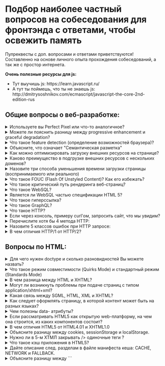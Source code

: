# Подбор наиболее частный вопросов на собеседования для фронтэнда с ответами, чтобы освежить память

Пулреквесты с доп. вопросами и ответами приветствуются! Составленно на основе личного опыта прохождения собеседований, а так же с простор интернета.

<div>
	<b>Очень полезные ресурсы для js:</b>
	<ul>
		<li>Тут выучишь js: https://learn.javascript.ru/</li>
		<li>А тут ты поймешь, что ты не знаешь js: http://dmitrysoshnikov.com/ecmascript/javascript-the-core-2nd-edition-rus</li>
	</ul>
</div>

## Общие вопросы о веб-разработке:

<details>
<summary>Используете вы Perfect Pixel или что-то аналогичное?</summary>
<div> <br />
	Следует уточнить про допуски при верстке, 5px - 10px
</div>
</details>

<details>
<summary>Можете ли пояснить разницу между progressive enhancement и graceful degradation?</summary>
<div> <br />
	<p>graceful degradation будет пониматься как отказоустойчивость клиентских веб-интерфейсов.
	Постепенная деградация может выражаться в возможности работы при отключённом JavaScript, в достаточно аккуратном отображении интерфейса в браузере, не поддерживающем новые свойства CSS3, в адекватном отображении сайта при отключенных изображениях. В каждом из этих случаев работа пользователя с интерфейсом будет в принципе возможна, хотя и не так удобна.</p>
	<p>Что же такое progressive enhancement? Чаще всего этот термин переводят, как прогрессивное улучшение. Прогрессивное улучшение предполагает, что веб-интерфейсы должны создаваться поэтапно, циклически, от простого к сложному. На каждом из этапов должен получаться законченный веб-интерфейс, который будет лучше, красивее и удобнее предыдущего. Можно сказать, что сейчас таких этапов четыре </p>
	<ul>
		<li>«Старый-добрый-HTML»</li>
		<li>«CSS»</li>
		<li>«CSS3»</li>
		<li>«JavaScript»</li>
	</ul>
	<p>
		Источник: https://htmlacademy.ru/blog/7-progressive-enhancement
	</p>
</div>
</details>

<details>
<summary>Что такое feature detection (определение возможностей браузера)?</summary>
<div> <br />
	<p>Feature detection определяет, поддерживает ли браузер тот или иной блок кода и запускает различный код в зависимости от того, поддерживает или нет, так чтобы браузер всегда мог показать рабочий код, вместо репортов об ошибках.</p>
	<b>2 способа определения в js</b>:
	<ul>
		<li>распарсить юзер-агент, определить версию браузера и писать в коде свитчи по версии браузера</li>
		<li>Проверить наличие свойства или метода в window(dom, bom, javascript):</li>
	</ul>
</div>

```javascript
if("geolocation" in navigator) {
	navigator.geolocation.getCurrentPosition(function(position) {
	// show the location on a map, perhaps using the Google Maps API
	});
} else {
	// Give the user a choice of static maps instead perhaps
}
```

<div>
	<b>1 способ в css</b>:
	<ul>
		<li>@supports</li>
	</ul>
	<p>
		Подробней: https://developer.mozilla.org/de/Learn/Tools_and_testing/Cross_browser_testing/Feature_detection
	</p>
</div>
</details>

<details>
<summary>Объясните, что означает "Семантическая разметка"</summary>
<div> <br />
	<p>Семантическая вёрстка, или семантический HTML-код, — это подход к созданию веб-страниц на языке HTML, основанный на использовании HTML-тегов в соответствии с их семантикой (предназначением), а также предполагающий логичную и последовательную иерархию страницы. Он противопоставляется подходу, при котором написание HTML-кода определяется внешним видом веб-страницы. Для оформления веб-страниц, написанных в соответствии с семантикой, используются каскадные таблицы стилей (CSS). Стандарт HTML с самого начала включал в себя ряд семантических тегов, но большую популярность семантическая вёрстка получила после начала работ над HTML5.</p>
	<p>
		Источник: https://ru.wikipedia.org/wiki/Семантическая_вёрстка
	</p>
</div>
</details>

<details>
<summary>Как можно оптимизировать загрузку внешних ресурсов на странице?</summary>
<div> <br />
	<ul>
		<li>Уменьшите количество HTTP-запросов</li>
		<li>Используйте поддомены для параллельного скачивания</li>
		<li>Используйте кэш браузера</li>
		<li>Используйте CDN для загрузки популярных JavaScript библиотек</li>
		<li>Используйте Gzip- сжатие</li>
	</ul>
	<p>
		Подробней по каждому пункту: https://habrahabr.ru/post/137239/
	</p>
</div>
</details>

<details>
<summary>Каково преимущество в подгрузке внешних ресурсов с нескольких доменов?</summary>
<div> <br />
	<p>Cогласно спецификации HTTP/1.1 на браузеры накладываются ограничения на количество одновременно загружаемых компонентов сайта, а именно не более 2-х компонентов с одного хоста. Поэтому если на Вашем сайте много графики, то ее лучше вынести на отдельный поддомен или поддомены. Для Вас это будет один и тот же сервер, а для браузера – разные. Чем больше поддоменов Вы создадите, тем больше файлов браузер сможет одновременно загрузить и тем быстрее загрузится вся страница сайта. Вам остается лишь изменить адрес картинок на новый. Очень простой, но действенный способ.
	</p>
</div>
</details>

<details>
<summary>Назовите три способа уменьшения времени загрузки страницы (воспринимаемого или реального)</summary>
<div> <br />
	<ul>
		<li>Помещайте CSS файлы в начале страницы</li>
		<li>Помещайте javascript в конец страницы</li>
		<li>Минимизируйте css и javascript</li>
		<li>Оптимизируйте ваши изображения</li>
		<li>Не масштабируйте изображения</li>
	</ul>
	<p>
		Подробней по каждому пункту: https://habrahabr.ru/post/137239/
	</p>
</div>
</details>

<details>
<summary>Что такое FOUC (Flash Of Unstyled Content)? Как его избежать?</summary>
<div> <br />
	<p>Flash of Unstyled Content (FOUC) – это кратковременное появление неоформленных HTML-элементов в некоторых версиях браузеров – сразу же после создания визуальных элементов и до полного применения стилей CSS.</p>
	<ul>
		<li>`css {display: block}` на компонент</li>
		<li>В `<head>` инлайнится код, необходимый для показа минимум 600px высоты страницы без загрузки дополнительных стилей.</li>
	</ul>
</div>
</details>

<details>
<summary>Что такое критический путь рендеринга веб-страниц?</summary>
<div> <br />
	<p>Критический путь рендеринга – это набор минимально необходимых для начала отрисовки страницы действий, ресурсов и вычислений.</p>
	<p>Критический путь можно измерять в количестве критических ресурсов, минимальном времени загрузки (измеряется в RTT) и объеме критических ресурсов (в байтах).</p>
	<p>Для иллюстрации возьмем простейший пример: HTML страницу размером 1 кб без внешних ресурсов. Критический путь будет: 1 ресурс (HTML-документ), 1 RTT (минимально), 1 кб трафика. Однако, таких простых страниц в природе почти не встретить, поэтому покажем, как можно определять критический путь на реальных веб-страницах.</p>
	<p>
		Подробней: https://habrahabr.ru/post/262239/
	</p>
</div>
</details>

<details>
<summary>Что такое WebSQL?</summary>
<div> <br />
	<p>WebSQL DB — это API для доступа к полноценному SQL-хранилищу данных, основанному на SQLite. Впрочем, последнее обстоятельство — скорее, особенность реализации и стандартом не оговаривается, хотя диалект SQL используется именно от SQLite.</p>
	<b>Подробней:</b>
	<ul>
		<li>(en) https://developer.mozilla.org/en-US/docs/Mozilla/Tech/XPCOM/Storage</li>
		<li>https://habrahabr.ru/post/84654/</li>
		<li>(Раздел: За пределами пары ключ/значение: конкурентное видение) http://htmlbook.ru/html5/storage</li>
	</ul>
</div>
</details>

<details>
<summary>Является ли WebSQL частью спецификации HTML 5?</summary>
<div> <br />
	<p>Нет. Многие относят его к HTML 5, но WebSQL не является частью спецификации HTML 5. Спецификация основана на SQLite.</p>
	<p>
		Поддержка браузерами: https://caniuse.com/#search=websql
	</p>
</div>
</details>

<details>
<summary>Что такое гиперссылка?</summary>
<div> <br />
	<p>Часть гипертекстового документа, ссылающаяся на другой элемент (команда, текст, заголовок, примечание, изображение) в самом документе, на другой объект (файл, каталог, приложение), расположенный на локальном диске или в компьютерной сети, либо на элементы этого объекта.</p>
	<p>
		Подробней: https://ru.wikipedia.org/wiki/Гиперссылка
	</p>
</div>
</details>

<details>
<summary>Что такое GraphQL?</summary>
<div> <br />
	<p>В двух словах, GraphQL это синтаксис, который описывает как запрашивать данные, и, в основном, используется клиентом для загрузки данных с сервера. GraphQL имеет три основные характеристики:</p>
	<ul>
		<li>Позволяет клиенту точно указать, какие данные ему нужны.</li>
		<li>Облегчает агрегацию данных из нескольких источников.</li>
		<li>Использует систему типов для описания данных.</li>
	</ul>
	<p>
		Подробней: https://habrahabr.ru/post/326986/
	</p>
</div>
</details>

<details>
<summary>Что такое HTTP?</summary>
<div> <br />
	<p>Протокол передачи гипертекста (Hypertext Transfer Protocol - HTTP) это прикладной протокол для передачи гипертекстовых документов, таких как HTML. Он создан для связи между веб-браузерами и веб-серверами, хотя в принципе HTTP может использоваться и для других целей. Протокол следует классической клиент-серверной модели, когда клиент открывает соединение, создаёт запрос, а затем ждет ответа. HTTP - это stateless-протокол, то есть сервер не сохраняет никаких данных (состояние) между двумя парами "запрос-ответ". Несмотря на то, что HTTP основан на TCP/IP, он так же может использовать любой транспорт, который не теряет молча сообщения (то есть он обязан знать дошло ли сообщение до адресата).</p>
	<b>Подробней:</b>
	<ul>
		<li>https://developer.mozilla.org/ru/docs/Web/HTTP</li>
		<li>https://ru.wikipedia.org/wiki/HTTP</li>
		<li>https://habrahabr.ru/post/215117/</li>
	</ul>
</div>
</details>

<details>
<summary>Если через консоль, примеру curl'oм, запросить сайт, что мы увидим?</summary>
<div> <br />
	<p>Стандартный ответ страницы, как для браузера</p>
	<p>Еще желательно знать, как организовывается докачка файлов, после восстановления соединения.</p>
	<p>
		Подробней: https://ru.wikipedia.org/wiki/HTTP
	</p>
</div>
</details>

<details>
<summary>Перечислите хотя бы 4 метода HTTP:</summary>
<div> <br />
	<p>GET, POST, PUT, DELETE</p>
	<b>Подробней:</b>
	<ul>
		<li>https://developer.mozilla.org/ru/docs/Web/HTTP</li>
		<li>https://ru.wikipedia.org/wiki/HTTP</li>
	</ul>
</div>
</details>

<details>
<summary>Назовите 5 классов ошибок при HTTP запросе:</summary>
<div> <br />
	<ul>
		<li>1xx Информирование о процессе передачи.</li>
		<li>2xx Информирование о случаях успешного принятия и обработки запроса клиента. В зависимости от статуса, сервер может ещё передать заголовки и тело сообщения.</li>
		<li>3xx Сообщает клиенту, что для успешного выполнения операции необходимо сделать другой запрос (как правило по другому URI). Из данного класса пять кодов 301, 302, 303, 305 и 307 относятся непосредственно к перенаправлениям (редирект). Адрес, по которому клиенту следует произвести запрос, сервер указывает в заголовке Location. При этом допускается использование фрагментов в целевом URI.</li>
		<li>4xx Указание ошибок со стороны клиента. При использовании всех методов, кроме HEAD, сервер должен вернуть в теле сообщения гипертекстовое пояснение для пользователя.</li>
		<li>5xx Информирование о случаях неудачного выполнения операции по вине сервера. Для всех ситуаций, кроме использования метода HEAD, сервер должен включать в тело сообщения объяснение, которое клиент отобразит пользователю.</li>
	</ul>
	<b>Подробней:</b>
	<ul>
		<li>https://developer.mozilla.org/ru/docs/Web/HTTP</li>
		<li>https://ru.wikipedia.org/wiki/HTTP</li>
	</ul>
</div>
</details>

<details>
<summary>В чем отличия HTTP/1 от HTTP/2?</summary>
<div> <br />
	<p>Протокол HTTP/2 является бинарным. По сравнению с предыдущим стандартом изменены способы разбиения данных на фрагменты и транспортирования их между сервером и клиентом.</p>
	<p>В HTTP/2 сервер имеет право послать то содержимое, которое ещё не было запрошено клиентом. Это позволит серверу сразу выслать дополнительные файлы, которые потребуются браузеру для отображения страниц, без необходимости анализа браузером основной страницы и запрашивания необходимых дополнений.</p>
	<p>Также часть улучшений получена за счёт мультиплексирования запросов и ответов для преодоления проблемы «head-of-line blocking» протоколов HTTP 1; сжатия передаваемых заголовков и введения явной приоритезации запросов.</p>
	<p>Так же поддерживает приоритетность загрузки</p>
	<p>
		Подробней: https://ru.wikipedia.org/wiki/HTTP/2
	</p>
</div>
</details>

## Вопросы по HTML:

<details>
<summary>Для чего нужен doctype и сколько разновидностей Вы можете назвать?</summary>
<div> <br />
	<p>Элемент DOCTYPE предназначен для указания типа текущего документа — DTD (document type definition, описание типа документа). Это необходимо, чтобы браузер понимал, как следует интерпретировать текущую веб-страницу, поскольку HTML существует в нескольких версиях, кроме того, имеется XHTML (EXtensible HyperText Markup Language, расширенный язык разметки гипертекста), похожий на HTML, но различающийся с ним по синтаксису. Чтобы браузер «не путался» и понимал, согласно какому стандарту отображать веб-страницу и необходимо в первой строке кода задавать DOCTYPE.</p>
	<ul>
		<li>HTML 4.01</li>
		<li>HTML 5</li>
		<li>XHTML 1.0</li>
		<li>XHTML 1.1</li>
	</ul>
	<ul>
		<li>Подробней про то, как указывать теги для определенного Doctype: http://htmlbook.ru/html/%21doctype</li>
		<li>Хорошая полезная подробная статья: https://habrahabr.ru/post/71364/</li>
	</ul>
</div>
</details>

<details>
<summary>Что такое режим совместимости (Quirks Mode) и стандартный режим (Standards Mode)</summary>
<div> <br />
	<p>На сегодняшний день существует три режима отображения, которые используются движками разметки (layout engines) браузеров: режим совместимости (quirks mode), частично стандартный режим (almost standards mode) и стандартный режим (full standards mode). В режиме совместимости (quirks mode), разметка эмулирует нестандартное поведение браузеров Navigator 4 и Internet Explorer 5. Этот режим необходим для поддержки сайтов, созданных до начала широкого применения веб стандартов. В стандартном режиме (full standards mode) поведение браузера соответствует (будем надеяться) описанному в спецификациях HTML и CSS. В частично стандартном режиме (almost standards mode)  реализовано лишь незначительное количество так называемых "странностей" (quirks).</p>
	<p>Если вы будете пользоваться неполным тегом DOCTYPE, устаревшим его видом, или вообще забудете про него, броузер перейдет в «загадочный» (quirk) режим и будет исходить из предположения, что вы писали код страницы с ошибками и вольно отступали от стандартов, т.е. так, как писали в конце 90-ых годов.  В этом режиме броузер попытается разобрать вашу страницу по правилам обратной совместимости и выведет на экран, например, CSS так, как его вывел бы Internet Explorer 4-ой версии, а DOM будет работать так, как он работал именно в этом броузере (IE переключается в свой старый DOM, а Mozilla и Netscape 6 переключается вообще в бог знает что).</p>
	<b>Подробней</b>
	<ul>
		<li>https://developer.mozilla.org/ru/docs/Web/HTML/Quirks_Mode_and_Standards_Mode</li>
		<li>https://habrahabr.ru/post/71364/</li>
	</ul>
</div>
</details>

<details>
<summary>В чем разница между HTML и XHTML?</summary>
<div> <br />
	<ul>
		<li>XHTML - это приложение XML, которое является довольно строгим языком с угловыми скобками.</li>
		<li>HTML - это приложение SGML, которое является гораздо менее строгим языком с угловой скобкой.</li>
		<li>(XML также является применением SGML.)</li>
	</ul>
	<p>При написании кода XHTML придерживаются того же синтаксиса, который характерен для HTML. При этом разница между HTML и XHTML состоит в наборе некоторых обязательных правил.</p>
	<b>Правила XHTML следующие.</b>
	<ul>
		<li>Все теги и их атрибуты должны быть набраны в нижнем регистре (строчными символами).</li>
		<li>Значения любых атрибутов необходимо заключать в кавычки.</li>
		<li>Требуется закрывать все теги, даже такие, которым не сопоставлен закрывающий тег.</li>
		<li>Должна соблюдаться правильная вложенность тегов.</li>
		<li>Нельзя использовать сокращенные атрибуты тегов.</li>
		<li>Вместо атрибута name следует указывать id.</li>
		<li>Следует определять DTD (document type definition, описание типа документа) с помощью элемента DOCTYPE.</li>
	</ul>
	<p>
		Подробнее с примерами: http://htmlbook.ru/xhtml/sintaksis-xhtml
	</p>
</div>
</details>

<details>
<summary>Могут ли возникнуть проблемы при подаче страниц с типом application/xhtml+xml?</summary>
<div> <br />
<p>MIME (Multipurpose Internet Mail Extensions, многоцелевые расширения интернет-почты) — стандарт Интернет, является частью протокола HTTP. Задача MIME это идентификация типа содержимого документа по его заголовку. К примеру, текстовый файл имеет тип text/plain, а HTML-файл — text/html. Отправка заголовка обычно происходит на основе расширения файла веб-сервером.</p>
<p>Документы XHTML по умолчанию отправляются как text/html, что в действительности говорит о том, что мы имеем дело с HTML, а не XHTML-файлом. Чтобы задействовать возможности XHTML требуется отдавать файл с типом application/xhtml+xml. Если у вас установлен веб-сервер Apache, то вы можете сделать это через директиву AddType, добавив следующую строку в файл .htaccess, расположенный в корне сайта.</p>

`AddType application/xhtml+xml .xhtml`

<p>В данном случае мы говорим, что все файлы с расширением .xhtml отдавать как application/xhtml+xml. Если документы формируются через PHP, то можно отдавать заголовок следующим образом:</p>

`header ("Content-type: application/xhtml+xml");`

<p>Учтите, что эта строка должна идти до вывода любого текста на странице.</p>
<p>Браузер Internet Explorer до версии 8.0 включительно не поддерживает тип application/xhtml+xml и не сможет отобразить страницу, которая отдаётся с этим типом. Остальные браузеры, в том числе IE9, понимают этот тип как переход в стандартный режим.</p>
<p>Тип application/xhtml+xml необходим в случае, когда в документе применяется MathML (Mathematical Markup Language, язык математической разметки), предназначенный для добавления формул или SVG (Scalable Vector Graphics, масштабируемая векторная графика), язык разметки для создания на странице векторных рисунков. Если вы ничего не знаете об этих технологиях и пока не собираетесь их использовать, лучше отдавать документ как text/html. Это позволит охватить наибольшее количество браузеров и поисковых систем.</p>
<p>По сути, тип text/html для файлов с расширением .html или .htm настроен автоматически, поэтому не требуется предпринимать каких-либо действий для этого типа.</p>
<p>согласование содержимого для переключения между application/xhtml+xml и text/html так же, как вы описываете, не замечая проблем с поисковыми роботами. Строго говоря, вы должны учитывать значения q в заголовке accept, который указывает предпочтение пользовательского агента к каждому типу контента. Если пользовательский агент предпочитает принимать text/html, но будет принимать application/xhtml+xml в качестве альтернативы, то для обеспечения максимальной безопасности вы должны иметь страницу text/html.</p>
</div>
</details>

<details>
<summary>Какая связь между SGML, HTML, XML и XHTML?</summary>
<div> <br />
	<p>SGML (Standard generalized markup language — стандартный обобщённый язык разметки) – это стандарт, который определяет разметку документа.</p>
	<p>HTML – это язык разметки, который описывается с помощью SGML.</p>
	<p>Итак, с помощью SGML было создано DTD (определение типа документа), на которое ссылается и которого должен придерживаться HTML. Поэтому вы всегда можете найти декларацию «DOCTYPE» в начале страницы HTML, которая определяет, какое DTD будет использовать браузер при разборе кода страницы.</p>

```html
<!DOCTYPE html PUBLIC "-//W3C//DTD HTML 4.01//EN" "http://www.w3.org/TR/html4/strict.dtd">
```

<p>Разбор кода по стандарту SGML был связан с определёнными трудностями, поэтому был создан XML, чтобы облегчить эту процедуру. XML использует SGML. Например, в SGML вы должны использовать открывающие и закрывающие теги, тогда как в XML вы можете использовать самозакрывающиеся теги, которые закрываются автоматически. XHML был создан из XML и использовался в HTML 4.0. Поэтому, например, в HTML, основанном на SGML, тег недопустим, а в XHTML он допускается. Вы можете использовать XML определение документа, как показано в следующем примере:</p>

```html
<!DOCTYPE html PUBLIC "-//W3C//DTD XHTML 1.0 Transitional//EN" "http://www.w3.org/TR/xhtml1/DTD/xhtml1-transitional.dtd">
```

<p>Вкратце, SGML стоит в основе всего. Старые версии HTML основаны на SGML, а HTML 4.0 использует XHTML, построенный на основе XML.</p>
</div>
</details>

<details>
<summary>Как следует оформлять страницу, в которой контент может быть на разных языках?</summary>
<div> <br />
	<p>От гугла: https://support.google.com/webmasters/answer/182192?hl=ru</p>
</div>
</details>

<details>
<summary>Чем полезны data- атрибуты?</summary>
<div> <br />
	<p>HTML5 спроектирован с возможностью расширения данных ассоциированных с каким-либо элементом, но в то же время не обязательно имеющих определённое значение. data-* атрибуты позволяют хранить дополнительную информацию в стандартных элементах HTML, без хаков вроде нестандартных атрибутов, лишних DOM-свойств или Node.setUserData().</p>
	<b>Синтаксис HTML</b>

```html
<article
	id="electriccars"
	data-columns="3"
	data-index-number="12314"
	data-parent="cars">
</article>
```

<b>Доступ в JavaScript</b>

```javascript
var article = document.getElementById('electriccars');
article.dataset.columns // "3"
article.dataset.indexNumber // "12314"
article.dataset.parent // "cars"
```

<b>Доступ в CSS</b>

```css
article::before {
	content: attr(data-parent);
}
```

<p>
	Подробнее: https://developer.mozilla.org/ru/docs/Web/Guide/HTML/Using_data_attributes
</p>
</div>
</details>

<details>
<summary>Если рассматривать HTML5 как открытую web-платформу, на чем она строится, из каких компонентов состоит?</summary>
<div> <br />
	<p>HTML5 (англ. HyperText Markup Language, version 5) — язык для структурирования и представления содержимого всемирной паутины. Это пятая версия HTML. Хотя стандарт был завершён (рекомендованная версия к использованию) только в 2014 году (предыдущая, четвёртая, версия опубликована в 1999 году), ещё с 2013 года[4] браузерами оперативно осуществлялась поддержка, а разработчиками — использование рабочего стандарта (англ. HTML Living Standard). Цель разработки HTML5 — улучшение уровня поддержки мультимедиа-технологий с одновременным сохранением обратной совместимости, удобочитаемости кода для человека и простоты анализа для парсеров.</p>
	<p>Во всемирной паутине долгое время использовались стандарты HTML 4.01, XHTML 1.0 и XHTML 1.1. Веб-страницы на практике оказывались свёрстаны с использованием смеси особенностей, представленных различными спецификациями, включая спецификации программных продуктов, например веб-браузеров, а также сложившихся общеупотребительных приёмов. HTML5 был создан как единый язык разметки, который мог бы сочетать синтаксические нормы HTML и XHTML. Он расширяет, улучшает и рационализирует разметку документов, а также добавляет единый API для сложных веб-приложений.</p>
	<p>В HTML5 реализовано множество новых синтаксических особенностей. Например, элементы <b>video</b>, <b>audio</b> и <b>canvas</b>, а также возможность использования SVG и математических формул. Эти новшества разработаны для упрощения создания и управления графическими и мультимедийными объектами в сети без необходимости использования сторонних API и плагинов. Другие новые элементы, такие как <b>section</b>, <b>article</b>, <b>header</b> и <b>nav</b>, разработаны для того, чтобы обогащать семантическое содержимое документа (страницы). Новые атрибуты были введены с той же целью, хотя ряд элементов и атрибутов был удалён. Некоторые элементы, например a, menu и cite, были изменены, переопределены или стандартизированы. API и DOM стали основными частями спецификации HTML5. HTML5 также определяет некоторые особенности обработки ошибок вёрстки, поэтому синтаксические ошибки должны рассматриваться одинаково всеми совместимыми браузерами.</p>
	<p>
		Подробнее: https://ru.wikipedia.org/wiki/HTML5
	</p>
</div>
</details>

<details>
<summary>В чем отличия HTML5 от HTML4.01 и XHTML1.0</summary>
<div>
	<br />
	<p>Ниже представлен список отличий(не все):</p>
	<ul>
		<li>Изменён синтаксис</li>
		<li>Встраивание SVG и MathML в text/html</li>
		<li>Новые элементы: 

```<article>, <aside>, <audio>, <canvas>, <command>, <datalist>, <details>, <embed>, <figcaption>, <figure>, <footer>, <header>, <hgroup>, <keygen>, <main>, <mark>, <meter>, <nav>, <output>, <progress>, <rp>, <rt>, <ruby>, <section>, <source>, <summary>, <time>, <video>, <wbr>```

</li>
	<li>Новые компоненты ввода: 

```date/time, email, url, search, number, range, tel, color```

</li>
	<li>Новые атрибуты: charset (в <b>meta</b>), async (в script)</li>
	<li>Глобальные атрибуты, которые могут быть применены ко всем элементам: id, tabindex, hidden, data-* (пользовательские атрибуты данных)</li>
	<li>Элементы, которые будут исключены: 

```<acronym>, <applet>, <basefont>, <big>, <center>, <dir>, <font>, <frame>, <frameset>, <isindex>, <noframes>, <strike>, <tt>```

</li>
	</ul>
	<p>
		Подробнее: https://ru.wikipedia.org/wiki/HTML5
	</p>
</div>
</details>

<details>
<summary>Объясните разницу между cookies, sessionStorage и localStorage.</summary>
<div>
	<br />
	<ul>
		<li> 
			<b>LocalStorage</b>
			<br />
			<b>Плюсы:</b>
			<ul>
				<li>Веб-хранилище можно рассматривать упрощенно как усовершенствование файлов cookie, обеспечивая гораздо большую емкость хранилища. Если вы посмотрите исходный код Mozilla, мы увидим, что 5120KB (5 МБ), равный 2,5 миллионам символов в Chrome), является размером хранилища по умолчанию для весь домен. Это дает вам значительно больше возможностей для работы, чем обычный cookie 4 КБ.</li>
				<li>Данные не отправляются обратно на сервер для каждого HTTP-запроса (HTML, изображения, JavaScript, CSS и т.д.) - уменьшение количества трафика между клиентом и сервером.</li>
				<li>Данные, хранящиеся в localStorage, сохраняются до явного удаления. Сделанные изменения сохраняются и доступны для всех текущих и будущих посещений сайта.</li>
			</ul>
			<b>Минусы:</b>
			<ul>
				<li>Он работает в политике одного и того же происхождения. Таким образом, сохраненные данные будут доступны только в том же месте.</li>
			</ul>
		</li>
		<li>
			<b>Cookies</b>
			<br />
			<b>Плюсы:</b>
			<ul>
				<li>По сравнению с другими, ничего.</li>
			</ul>
			<b>Минусы:</b>
			<ul>
				<li>Предел 4Kб предназначен для всего файла cookie, включая имя, значение, дату истечения срока годности и т.д. Чтобы поддерживать большинство браузеров, держите имя менее 4000 байт и общий размер файла cookie под 4093 байтами.</li>
				<li>Данные отправляются обратно на сервер для каждого HTTP-запроса (HTML, изображения, JavaScript, CSS и т.д.) - увеличение количества трафика между клиентом и сервером.</li>
			</ul>
			<b>Обычно допустимы следующие действия:</b>
			<ul>
				<li>300 файлов cookie</li>
				<li>4096 байт для каждого файла cookie</li>
				<li>20 файлов cookie для каждого домена</li>
				<li>81920 байт для каждого домена (задано 20 файлов cookie максимального размера 4096 = 81920 байт.)</li>
			</ul>
		</li>
		<li>
			<b>sessionStorage</b>
			<br />
			<b>Плюсы:</b>
			<ul>
				<li>Он похож на localStorage.</li>
				<li>Изменения доступны только для каждого окна (или вкладки в браузерах, таких как Chrome и Firefox). Сделанные изменения сохраняются и доступны для текущей страницы, а также для будущих посещений сайта в том же окне. Когда окно закрыто, хранилище удаляется.</li>
			</ul>
			<b>Минусы:</b>
			<ul>
				<li>Данные доступны только внутри окна/вкладки, в котором он был установлен.</li>
				<li>Данные не сохраняются, т.е. будут потеряны после закрытия окна/вкладки.</li>
				<li>Подобно localStorage, работает в политике одинакового происхождения. Таким образом, сохраненные данные будут доступны только в том же месте.</li>
			</ul>
		</li>
	</ul>
	<b>Подробней:</b>
	<ul>
		<li>LocalStorage: https://developer.mozilla.org/ru/docs/Web/API/Window/localStorage</li>
		<li>Cookies: https://developer.mozilla.org/ru/docs/Web/HTTP/Куки</li>
		<li>SessionStorage: https://developer.mozilla.org/ru/docs/Web/API/Window/sessionStorage</li>
	</ul>
</div>
</details>

<details>
<summary>Нужно ли в 5-м ХТМЛ закрывать /> одиночные теги ?</summary>
<div>
	<br />
	<p>По спецификации - не нужно. Закрывающие слэши предполагаются в XHTML, а в HTML (любой версии) они не нужны.</p>
	<p>По здравому смыслу - тоже не нужно. Валидатор w3c так же не ругается.</p>
</div>
</details>

<details>
<summary>Что такое кэш приложения в HTML5?</summary>
<div>
	<br />
	<p>Доступность в оффлайне становится всё более важной для веб-приложений. Да, все браузеры имеют механизмы кэширования, но они ненадежны и работают не всегда ожидаемо. HTML5 устраняет некоторые из этих неприятностей с помощью интерфейса ApplicationCache.</p>
	<p>Использование интерфейса кэша даёт вашему приложению три преимущества:</p>
	<ul>
		<li>автономный просмотр — пользователи могут исследовать ваш сайт целиком, когда они находятся в оффлайне;</li>
		<li>скорость — ресурсы кэшируются локально, поэтому загружаются быстрее;</li>
		<li>снижение нагрузки на сервер — браузер загружает с сервера только изменённые ресурсы.</li>
		<li>Кэш приложения (или AppCache) позволяет разработчику указать, какие файлы браузер должен кэшировать и сделать доступными для оффлайновых пользователей. Ваше приложение будет работать корректно, даже если пользователь нажимает кнопку «Обновить», находясь в автономном режиме.</li>
	</ul>
	<p>
		Подробней, как настроить и обновлять: http://htmlbook.ru/blog/rukovodstvo-po-ispolzovaniyu-kesha-prilozheniya
	</p>
</div>
</details>

<details>
<summary>Дайте описание след. разделам в файле манифеста кеша: CACHE, NETWORK и FALLBACK.</summary>
<div>
	<br />
	<ul>
		<li>CACHE - Это стандартный раздел для записи. Файлы, перечисленные в этом блоке (или сразу после  CACHE MANIFEST) будут явно кэшированы после того как они скачаны в первый раз.</li>
		<li>NETWORK - Файлы, перечисленные в этом разделе, это ресурсы, которые требуют подключения к серверу. Все запросы к этим ресурсам идут в обход кэша, даже если пользователь находится в оффлайне. Можно использовать * для задания шаблона.</li>
		<li>FALLBACK Дополнительный раздел указывает резервные страницы, если ресурс недоступен. Первый URL является ресурсом, второй резервом. Оба адреса должны быть относительны и быть в том же месте, что и файл манифеста. Можно использовать * для задания шаблона.</li>
	</ul>
	<p>
		Подробней, как настроить и обновлять: http://htmlbook.ru/blog/rukovodstvo-po-ispolzovaniyu-kesha-prilozheniya
	</p>
</div>
</details>

<details>
<summary>Объясните разницу между ```<script>, <script async> и <script defer>```</summary>
<div>	
	<br />
	<b>Просто script с src:</b>
	<br />
	<ul>
		<li>Получить страницу HTML (например, index.html)</li>
		<li>Начните синтаксический анализ HTML</li>
		<li>Парсер встречает тег ```<script>```, ссылающийся на внешний файл script.</li>
		<li>Браузер запрашивает файл script. Между тем, синтаксический анализатор блокирует и останавливает анализ другого HTML на вашей странице.</li>
		<li>Через некоторое время загрузится и затем выполняется script.</li>
		<li>Парсер продолжает анализировать остальную часть HTML-документа.</li>
	</ul>
	<p>
		<b>async</b>: Поддерживается всеми браузерами, кроме IE9-. Скрипт выполняется полностью асинхронно. То есть, при обнаружении ```<script async src="...">``` браузер не останавливает обработку страницы, а спокойно работает дальше. Когда скрипт будет загружен – он выполнится.
	</p>
	<p>
		<b>defer</b>: Поддерживается всеми браузерами, включая самые старые IE. Скрипт также выполняется асинхронно, не заставляет ждать страницу, но есть два отличия от async.
	</p>
	<p>
		Первое – браузер гарантирует, что относительный порядок скриптов с defer будет сохранён.
	</p>
	<p>
		Второе отличие – скрипт с defer сработает, когда весь HTML-документ будет обработан браузером.
	</p>
	<p>
		Подробнее: https://learn.javascript.ru/external-script#асинхронные-скрипты-defer-async
	</p>
</div>
</details>

<details>
<summary>Какое будет поведение ```<script async defer>```?</summary>
<div>
	<br />
	<p>При одновременном указании async и defer в современных браузерах будет использован только async, в IE9- – только defer (не понимает async).</p>
	<p>
		Подробнее: https://learn.javascript.ru/external-script#асинхронные-скрипты-defer-async
	</p>
</div>
</details>

<details>
<summary>Что такое прогрессивный рендеринг?</summary>
<div>
	<br />
	<p> Прогрессивное рендеринг - это имя, данное методам, используемым для рендеринга содержимого для отображения как можно быстрее. Раньше он был гораздо более распространенным в дни перед широкополосным доступом в Интернет, но он по-прежнему полезен в современном развитии, поскольку мобильные соединения данных становятся все более популярными (и ненадежными!)</p>
	<b>Примеры таких методов:</b>
	<ul>
		<li>Ленивая загрузка изображений, где (как правило) некоторые javascript загружают изображение, когда оно попадает в окно просмотра браузеров, вместо загрузки всех изображений при загрузке страницы.</li>
		<li>Приоритет видимого содержимого (или выше рендеринга сложения), где вы включаете только минимальные css/content/скрипты, необходимые для количества страницы, которая будет отображаться в чтобы браузер отображался как можно быстрее, вы можете использовать отложенный javascript (domready/load) для загрузки других ресурсов и контента.</li>
	</ul>
	<b>Подробнее:</b>
	<ul>
		<li>Совсем глубоко: https://habrahabr.ru/post/210558/</li>
		<li>Как рендерит: https://habrahabr.ru/post/224187/</li>
		<li>https://stackoverflow.com/questions/33651166/what-is-progressive-rendering</li>
	</ul>
</div>
</details>

<details>
<summary>Что такое meta теги?</summary>
<div>
	<br />
	<p>```<meta>``` определяет метатеги, которые используются для хранения информации предназначенной для браузеров и поисковых систем. Например, механизмы поисковых систем обращаются к метатегам для получения описания сайта, ключевых слов и других данных. Разрешается использовать более чем один метатег, все они размещаются в контейнере ```<head>```. Как правило, атрибуты любого метатега сводятся к парам «имя=значение», которые определяются ключевыми словами content, name или http-equiv.</p>
	<b>Аттрибуты:</b>
	<ul>
		<li>charset: Задает кодировку документа.</li>
		<li>content: Устанавливает значение атрибута, заданного с помощью name или http-equiv.</li>
		<li>http-equiv: Предназначен для конвертирования метатега в заголовок HTTP.</li>
		<li>name: Имя метатега, также косвенно устанавливает его предназначение.</li>
	</ul>
	<p>
		Подробнее об аттрибутах: http://htmlbook.ru/html/META
	</p>
</div>
</details>

<details>
<summary>Как можно с помощью meta-тега, указать HTTP - заголовок?</summary>
<div>
	<br />

`<meta http-equiv="Content-Type" content="text/html" />`

<p>
	Много подброней: https://ru.wikipedia.org/wiki/Метатеги
</p>
</div>
</details>

<details>
<summary>Расскажите о meta-теге с name=viewport</summary>
<div>
	<br />
	<p>Типичный сайт, оптимизированный для мобильных устройств, содержит следующий мета-тег:</p>

```html
<meta name="viewport" content="width=device-width, initial-scale=1">
```

<p>Свойство width определяет размер окна просмотра. Он может быть установлен на определенное количество пикселей, скажем,width=600 или на специальное значение device-width, которое означает ширину экрана в пикселях CSS в масштабе 100%. (Есть также соответствующие значения height и device-height, которые могут быть полезны для страниц с элементами, которые изменяют размер или положение на основе высоты окна просмотра).</p>
<p>Свойство initial-scale контролирует уровень масштабирования при первой загрузке страницы. Свойства maximum-scale, minimum-scale и user-scalable определяют, как пользователям разрешено увеличивать или уменьшать страницу.</p>
<p>"user-scalable=no" запрещается любое масштабирование</p>
<p>
	Подброней: https://developer.mozilla.org/ru/docs/Mozilla/Mobile/Viewport_meta_tag
</p>
</div>
</details>

<details>
<summary>Какие теги практически обязательно должны быть в ```head```?</summary>
<div>
	<br />

```html
<meta charset="utf-8">
<meta http-equiv="x-ua-compatible" content="ie=edge"> <!-- Use the content="ie-edge" tag if your project
    supports Internet Explorer prior to version 11. -->
<meta name="viewport" content="width=device-width, initial-scale=1, shrink-to-fit=no">
<title>Page Title</title>
```

<p>
	Много больше информации о том, что должно быть в head: https://gethead.info/
</p>
</div>
</details>

<details>
<summary>Есть ли разница: `meta charset="utf-8"` и `meta http-equiv="Content-Type" content="text/html; charset=utf-8"`?</summary>
	<p>В HTML5 они эквивалентны</p>
	<p>Используйте ```meta charset="utf-8"``` для веб-браузеров при использовании HTML5.</p>
	<p>Используйте ```meta http-equiv="Content-Type" content="text/html; charset=utf-8"``` при использовании HTML4 или XHTML или для устаревших парсеров dom, например DOMDocument в php</p>
</details>

<details>
<summary>Как сделать чтобы все гиперссылки сайта открывались в новом окне, т.е чтобы по умолчанию использовался `target="_blank"`?</summary>
<div>
	<br />
	<p>Нужно в области head прописать тег base с атрибутом `target="_blank"`:</p>

```html
<head><base target=”_blank”></head>
```

</div>
</details>

<details>
<summary>А как теперь быть, если какую-то из гиперссылок я захочу открыть в этом же окне, т.е. не создавая новое?</summary>
<div>
	<br />
	<p>В тег `a` этой ссылки вам уже нужно будет добавить атрибут `target="_self"`, ибо по умолчанию сейчас у нас используется `target="_blank"`</p>
</div>
</details>

<details>
<summary>Что такое абсолютная и относительная ссылка?</summary>
<div>
	<br />
	<ul>
		<li>

`<a href=”http://google.com/example.html”>Абсолютная ссылка</a>`

</li>
		<li>

`<a href=”../../example.html”>Относительная ссылка</a>`

</li>
	</ul>
</div>
</details>

<details>
<summary>Какие новые элементы форм введены в HTML 5?</summary>
<div>
	<br />
	<b>В HTML 5 введены десять новых важных элементов форм:</b>
	<ul>
		<li>Color;</li>
		<li>Date;</li>
		<li>Datetime-local;</li>
		<li>Email;</li>
		<li>Time;</li>
		<li>Url;</li>
		<li>Range;</li>
		<li>Telephone;</li>
		<li>Number;</li>
		<li>Search;</li>
	</ul>
</div>
</details>

<details>
<summary>Что такое элемент datalist в HTML 5?</summary>
<div>
	<br />
	<p>Элемент datalist в HTML 5 помогает реализовать функцию автозаполнения в поле для ввода.</p>

```html
<input list="Country">
<datalist id="Country">
	<option value="India">
	<option value="Italy">
	<option value="Iran">
	<option value="Israel">
	<option value="Indonesia">
</datalist>
```

<p>
	Подробней: https://developer.mozilla.org/en-US/docs/Web/HTML/Element/datalist
</p>
</div>
</details>

<details>
<summary>Что такое элемент output в HTML 5?</summary>
<div>
	<br />
	<p>Элемент output требуется, когда вы хотите отобразить сумму двух введённых чисел в виде текста. Например, у вас есть два поля для ввода и вы хотите сложить числа из этих двух полей и отобразить их сумму в виде текста. Ниже приведён пример использования элемента output в HTML 5:</p>

```html
<form onsubmit="return false" oninput="o.value = parseInt(a.value) + parseInt(b.value)">
	<input name="a" type="number"> +
	<input name="b" type="number"> =
	<output name="o" />
</form>
```

<p>Вы можете заменить «parseInt» на «valueAsNumber» для простоты. Также вы можете использовать атрибут «for» элемента output для повышения читаемости.</p>

```html
<output name="o" for="a b"></output>
```

<p>
	Подробней: http://htmlbook.ru/blog/element-output
</p>
</div>
</details>

<details>
<summary>Что такое свойство valueAsNumber?</summary>
<div>
	<br />
	<p>В HTML5 представлено свойство JavaScript valueAsNumber для полей формы (в частности: number, date, range). Оно возвращает значение в виде числа, а не строки, то есть нам больше не нужно использовать parseInt или parseFloat, и оператор + складывает, а не склеивает.</p>

```html
<form onsubmit="return false" oninput="o.value = a.valueAsNumber + b.valueAsNumber">
	<input name="a" id="a" type="number" step="any"> +
	<input name="b" id="b" type="number" step="any"> =
	<output name="o" for="a b"></output>
</form>
```

<p>
	Подробней: http://htmlbook.ru/blog/element-output
</p>
</div>
</details>

<details>
<summary>Что такое SVG?</summary>
<div>
	<br />
	<p>язык разметки масштабируемой векторной графики, созданный Консорциумом Всемирной паутины (W3C) и входящий в подмножество расширяемого языка разметки XML, предназначен для описания двумерной векторной и смешанной векторно/растровой графики в формате XML. Поддерживает как неподвижную, так и анимированную интерактивную графику — или, в иных терминах, декларативную и скриптовую.</p>
	<p>
		Подробней: https://ru.wikipedia.org/wiki/SVG
	</p>
</div>
</details>

<details>
<summary>Что такое canvas в HTML 5?</summary>
<div>
	<p>Это HTML элемент, использующийся для рисования графики средствами языков программирования (обычно это JavaScript). Он может, к примеру, использоваться для рисования графов, создания коллажей или простой (и не очень) анимации. Изображения в правой части статьи являются примерами использования <canvas>, примеры их создания приводятся в этой статье.</p>
	<p>
		Подробней: https://developer.mozilla.org/ru/docs/Web/API/Canvas_API/Tutorial
	</p>
</div>
</details>

<details>
<summary>В чём разница между canvas и SVG?</summary>
<div>
	<br />
	<ul>
		<li>
			<b>SVG</b>
			<br />
			<b>Плюсы:</b>
			<ul>
				<li>Нет зависимости от разрешения — SVG лучше подходит для кроссплатформенных пользовательских интерфейсов, так как позволяет масштабировать изображение при различных разрешениях экрана.</li>
				<li>SVG очень хорошо поддерживает анимацию. Элементы могут быть анимированы с использованием описательного синтаксиса или с помощью JavaScript.</li>
				<li>Можно получить полный контроль над каждым элементом, используя SVG DOM API в JavaScript.</li>
				<li>SVG хранится в формате XML, что предоставляет больше возможностей браузерам по обеспечению доступности SVG документов по сравнению с элементом canvas. Таким образом, SVG выглядит лучшим решением для пользовательских интерфейсов веб-приложений.</li>
			</ul>
			<b>Минусы:</b>
			<ul>
				<li>Низкая скорость рендеринга при увеличении сложности документа (рисунка), так как используется модель DOM</li>
				<li>Скорее всего, SVG не подходит для таких приложений как игры. Возможно лучшим выбором будет комбинация HTML Canvas + SVG.</li>
			</ul>
		</li>
		<li>
			<b>Canvas</b>
			<br />
			<b>Плюсы:</b>
			<ul>
				<li>Высокая производительность при отрисовке любых 2D объектов.</li>
				<li>Стабильная производительность — всё есть пиксель. Производительность падает только при увеличении разрешения изображения.</li>
				<li>Можно сохранить полученное изображение в PNG или JPG файл.</li>
				<li>Лучше всего подходит для создания растровой графики (например, в играх, фракталов и т.п.), редактирования изображений и операций, требующих манипулирования на уровне пикселей.</li>
			</ul>
			<b>Минусы:</b>
			<ul>
				<li>Отрисовка основана на пикселях.</li>
				<li>Не существует API для анимации. Вам придется прибегать к использованию таймеров и других событий для обновления канвы.</li>
				<li>Слабые возможности по рендерингу текста.</li>
				<li>Возможно, не самый лучший выбор, когда доступность имеет решающее значение. Канва предоставляет вам поверхность для рисования в выбранном контексте (2D и 3D). Можно указать альтернативный контент внутри элемента canvas, который будет показан браузером при невозможности отображения графики. Кроме того, вы можете выполнить проверку доступности выбранного Canvas API с помощью JavaScript. На основе этого вы можете обеспечить различную функциональность для пользователей браузеров с разной поддержкой HTML 5 Canvas.</li>
				<li>HTML 5 Canvas не подходит для создания веб-сайтов или интерфейсов веб-приложений, так как пользовательские интерфейсы обычно должны быть динамическими и интерактивными, а Canvas требует от вас постоянной перерисовки каждого элемента в интерфейсе.</li>
			</ul>
		</li>
	</ul>
	<b>Подробней:</b>
	<ul>
		<li>https://habrahabr.ru/company/simbirsoft/blog/332750/</li>
		<li>https://developer.mozilla.org/ru/docs/Web/API/Canvas_API/Tutorial</li>
	</ul>
</div>
</details>

<details>
<summary>В каких случаях лучше выбрать canvas, а в каких svg?</summary>
<div>
	<br />
	<ul>
		<li>
			<b>HTML 5 Canvas следует использовать для:</b>
			<ul>
				<li>Редактирования изображений: обрезки, изменения размеров, фильтров (удаления эффекта красных глаз, создания эффекта сепии, изменения цветности или яркости)</li>
				<li>Создания растровой графики: визуализации данных, создания фракталов и графиков функций.</li>
				<li>Анализа изображений: создания гистограмм и т.п.</li>
				<li>Создания игровой графики, такой как спрайты и фоны.</li>
			</ul>
		</li>
		<li>
			<b>SVG следует использовать для:</b>
			<ul>
				<li>Создания пользовательских интерфейсов веб-приложений, независимых от разрешения экрана.</li>
				<li>Высокоинтерактивных анимированных пользовательских интерфейсов.</li>
				<li>Графиков и диаграмм.</li>
				<li>Редактирования векторных изображений.</li>
			</ul>
		</li>
	</ul>
</div>
</details>

<details>
<summary>Что такое WebGL?</summary>
<div>
	<br />
	<p>WebGL (Web-based Graphics Library) — программная библиотека для языка программирования JavaScript, позволяющая создавать на JavaScript интерактивную 3D-графику, функционирующую в широком спектре совместимых с ней веб-браузеров. За счёт использования низкоуровневых средств поддержки OpenGL, часть кода на WebGL может выполняться непосредственно на видеокартах. WebGL — это контекст элемента canvas HTML, который обеспечивает API 3D графики без использования плагинов. Спецификация версии 1.0 была выпущена 3 марта 2011 года. Проект по созданию библиотеки управляется некоммерческой организацией Khronos Group.</p>
	<p>Подробней: https://ru.wikipedia.org/wiki/WebGL</p>
</div>
</details>

<details>
<summary>Перечислите блочные элементы, которые Вам известны(хотя бы 5).</summary>
<div>
	<br />
	<p>

```<address>, <article>, <aside>, <audio>, <blockquote>, <canvas>, <dd>, <div>, <dl>, <fieldset>, <figcaption>, <figure>, <footer>, <form>, <h1>, <h2>, <h3>, <h4>, <h5>, <h6>, <header>, <hgroup>, <hr>, <li>, <main>, <nav>, <noscript>, <ol>, <output>, <p>, <pre>, <section>, <table>, <tfoot>, <ul>, <video>```

</p>
	<p>
		Подробней: https://developer.mozilla.org/ru/docs/Web/HTML/Block-level_elements
	</p>
</div>
</details>

<details>
<summary>Перечислите строчные элементы, которые Вам известны(хотя бы 5).</summary>
<div>
	<br />
	<ul>
		<li>

```b, big, i, small, tt```

</li>
		<li>
			
```abbr, acronym, cite, code, dfn, em, kbd, strong, samp, time, var```

</li>
		<li>

```a, bdo, br, img, map, object, q, script, span, sub, sup```
			
</li>
		<li>

```button, input, label, select, textarea```

</li>
	</ul>
	<p>
		Подробней: https://developer.mozilla.org/ru/docs/Web/HTML/Строчные_Элементы
	</p>
</div>
</details>

<details>
<summary>Дайте пояснения, для какой цели добавленны след. элементы: <b>article</b>, <b>aside</b>, <b>audio</b>, <b>canvas</b>, <b>figcaption</b>, <b>figure</b>, <b>footer</b>, <b>header</b>, <b>hgroup</b>, <b>output</b>, <b>section</b>, <b>video></b>. (Кратко)</summary>
<div>
	<br />
	<ul>
		<li><b>article</b>: Тег <b>article</b> задает содержание сайта вроде новости, статьи, записи блога, форума или др. Элемент  должен содержать часть самодостаточной информации, которая может быть вырвана из контекста всей страницы без потери смысла.</li>
		<li><b>aside</b>: Определяет блок сбоку от контента для размещения рубрик, ссылок на архив, меток и другой информации. Такой блок, как правило, называется «сайдбар» или «боковая панель».</li>
		<li><b>audio</b>: Добавляет, воспроизводит и управляет настройками аудиозаписи на веб-странице. Путь к файлу задается через атрибут src или вложенный тег <b>source</b>. Внутри контейнера <b>audio</b> можно написать текст, который будет выводиться в браузерах, не работающих с этим тегом.</li>
		<li><b>canvas</b>: Это HTML элемент, использующийся для рисования графики средствами языков программирования (обычно это JavaScript).</li>
		<li><b>figcaption</b>: Содержит описание для тега <b>figure</b>. Тег <b>figcaption</b> должен быть первым или последним элементом в группе.</li>
		<li><b>figure</b>: Используется для группирования любых элементов, например, изображений и подписей к ним.</li>
		<li><b>footer</b>: Тег <b>footer</b> задаёт «подвал» сайта или раздела, в нём может располагаться имя автора, дата документа, контактная и правовая информация.</li>
		<li><b>header</b>: Тег <b>header</b> задает «шапку» сайта или раздела, в которой обычно располагается заголовок.</li>
		<li><b>hgroup</b>: Используется для группирования заголовков веб-страницы или раздела. Внутри располагаются теги заголовков от <b>h1</b> до <b>h6</b>. Данный тег исключён из версии HTML от W3C, но остался в версии WHATWG, будущее элемента пока не определено.</li>
		<li><b>output</b>: Определяет область в которую выводится информация, преимущественно с помощью скриптов.</li>
		<li><b>section</b>: Задаёт раздел документа, может применяться для блока новостей, контактной информации, глав текста, вкладок в диалоговом окне и др. Раздел обычно содержит заголовок. Допускается вкладывать один тег <b>section</b> внутрь другого.</li>
		<li><b>video</b>: Добавляет, воспроизводит и управляет настройками видеоролика на веб-странице. Путь к файлу задается через атрибут src или вложенный тег <b>source</b>.</li>
	</ul>
	<b>Подробней:</b>
	<ul>
		<li>https://developer.mozilla.org/ru/docs/Web/HTML/Element/article</li>
		<li>https://developer.mozilla.org/ru/docs/Web/HTML/Element/aside</li>
		<li>https://developer.mozilla.org/ru/docs/Web/HTML/Element/audio</li>
		<li>https://developer.mozilla.org/ru/docs/Web/HTML/Element/canvas</li>
		<li>https://developer.mozilla.org/ru/docs/Web/HTML/Element/figure</li>
		<li>https://developer.mozilla.org/ru/docs/Web/HTML/Element/footer</li>
		<li>https://developer.mozilla.org/ru/docs/Web/HTML/Element/header</li>
		<li>https://developer.mozilla.org/ru/docs/Web/HTML/Element/hgroup</li>
		<li>https://developer.mozilla.org/ru/docs/Web/HTML/Element/section</li>
		<li>https://developer.mozilla.org/ru/docs/Web/HTML/Element/video</li>
	</ul> 
</div>
</details>

- Чем отличается article от section?
	Чтобы не было путаницы, разберём где и когда использовать разные контейнеры:
	`<div>` — контейнер общего назначения, не обязательно смысловой. Дивы используются для разметки мелких блоков, создания сетки и декоративных эффектов.
	`<section>` — более крупный логический контейнер, объединяющий содержание по смыслу. Например, блок «О компании», список товаров, раздел личной информации в профиле и так далее.
	`<article>` — самостоятельный, цельный и независимый раздел документа. Этот раздел можно в неизменном виде использовать в различных местах, в том числе и на других сайтах. Примеры: статья, пост в блоге, сообщение на форуме и так далее.

	Подробней: https://habrahabr.ru/post/214407/

- Для чего нужен тег ```<noscript>```?
	> Элемент HTML <noscript> определяет секцию html кода, которая будет вставлена, если в браузере пользователя нет либо отключена поддержка JavaScript'а.

	> Подробней: https://developer.mozilla.org/ru/docs/Web/HTML/Element/noscript

- Что такое категории контента в HTML5, cколько их, расскажите о них.
	> Каждый элемент HTML принадлежит некоторому количеству категорий контента, которые объединяют элементы с общим набором характеристик. Такая группировка является свободной, то есть не задает на самом деле отношение между элементами таких типов, но помогает определить и описать их поведение и правила, которым они должны следовать, особенно когда дело доходит до сложных деталей. Также возможна ситуация, когда элемент не входит ни в одну из этих категорий.

	Существует три типа категорий контента:
	- Основные категории контента, описывающие общие для многих элементов правила;
	- Категории контента для элементов форм, описывающие общие правила для элементов форм;
	- Особые категории контента, описывающие редкие категории, актуальные только для нескольких элементов, возможно, лишь в особом контексте.

	> Подробней: https://developer.mozilla.org/ru/docs/Web/Guide/HTML/Content_categories

- Какие категории считаются основными категориями контента?
	- Метаданные: Элементы, принадлежащие к категории метаданных, изменяют отображение или поведение HTML-документа, связывают его с другими документами и предоставляют другую дополнительную информацию о документе.
	- Потоковый контент: Элементы основного потока обычно содержат текст и встроенный контент.
	- Секционный контент: Подобные элементы создают секции (блоки) в текущей структуре документа, определяющие область действия заголовочного контента и элементов ```<header>``` и ```<footer>```
	- Заголовочный контент: Заголовочный контент задает заголовок секции, явно отмеченной структурным элементом или неявно – самим заголовочным.
	- Фразовый контент: Фразовый контент определяет текст и его формат. Серии фразового контента образуют параграфы.
	- Встроенный контент: Встроенный контент импортирует в документ другой ресурс или вставляет содержимое на другом языке разметки или принадлежащее другому пространству имен. 
	- Интерактивный контент: К интерактивному контенту относятся элементы, который специально разработаны для взаимодействия с пользователем.
	- Явный контент: Контент считается явным, когда он не скрыт и не является пустым, это контент, который отображен и предметен. У элементов потокового или фразового контента должен быть хотя бы один явный узел.
	- Контент форм: Контент форм включает в себя элементы, у которых есть владелец формы, обозначенный атрибутом form. Владелецем формы является либо элемент ```<form>``` либо элемент, id которого указан в атрибуте form.

	> Подробней: https://developer.mozilla.org/ru/docs/Web/Guide/HTML/Content_categories

- Отличие `<i>` от `<em>` и `<strong>` от `<b>` т. д.?
	Следует отметить, что теги `<b>` и `<strong>`, также как `<i>` и `<em>`, несмотря на сходный результат, не совсем эквивалентны и заменяемы. Первый тег `<b>` — относится к тегам физической разметки и устанавливает жирный текст, а тег `<strong>` — является тегом логической разметки и определяет важность помеченного текста. Такое разделение тегов на логическое и физическое форматирование изначально предназначалось, чтобы сделать HTML универсальным, в том числе не зависящим от устройства вывода информации. Теоретически, если воспользоваться, например, речевым браузером, то текст, оформленный с помощью тегов `<b>` и `<strong>`, будет отмечен по-разному. Однако получилось так, что в популярных браузерах результат использования этих тегов равнозначен.

- Можно ли вложить `<p>` в другой такой же `<p>`? Можно ли вложить `<div>` в `<p>`?
	Синтаксически `<div>` и `<p>` внутри `<p>` является недопустимым во всех стандартах HTML. Более того, при использовании соответствующего парсера HTML невозможно разместить элемент `<div>` внутри `<p>` в DOM, потому что открывающий тег `<div>` автоматически закрывает элемент `<p>`.

- Какие теги запрещены в html5? (хотя бы 3, не страшно если ни одного)
	`<applet> <ins> <col />, <colgroup> <area /> <basefont /> <center> <bdo> <dir> <font> <frame /> <frameset> <iframe> <isindex> <noframes> <strike> <u> <tbody> <tfoot> <thead>`

- Чем отличается класс (class) от идентификатора (id) в HTML?
	Идентификаторы:
	- В коде документа каждый идентификатор уникален и должен быть включён лишь один раз.
	- Имя идентификатора чувствительно к регистру.
	- Через метод getElementById можно получить доступ к элементу по его идентификатору и изменить свойства элемента.
	- Стиль для идентификатора имеет приоритет выше, чем у классов.

	Классы:
	- Классы могут использоваться в коде неоднократно.
	- Имена классов чувствительны к регистру.
	- Классы можно комбинировать между собой, добавляя несколько классов к одному тегу.